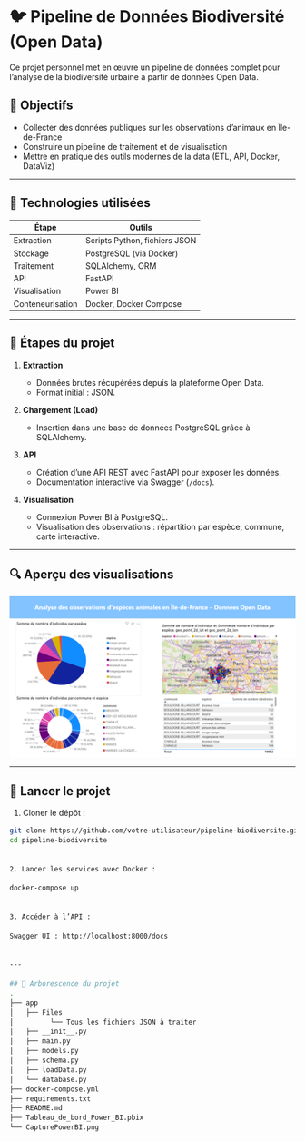 # 🐦 Pipeline de Données Biodiversité (Open Data)

Ce projet personnel met en œuvre un pipeline de données complet pour l’analyse de la biodiversité urbaine à partir de données Open Data.

## 📌 Objectifs

- Collecter des données publiques sur les observations d’animaux en Île-de-France
- Construire un pipeline de traitement et de visualisation
- Mettre en pratique des outils modernes de la data (ETL, API, Docker, DataViz)

---

## 🧰 Technologies utilisées

| Étape            | Outils                        |
|------------------|-------------------------------|
| Extraction       | Scripts Python, fichiers JSON |
| Stockage         | PostgreSQL (via Docker)       |
| Traitement       | SQLAlchemy, ORM               |
| API              | FastAPI                       |
| Visualisation    | Power BI                      |
| Conteneurisation | Docker, Docker Compose        |

---

## 🧪 Étapes du projet

1. **Extraction**
   - Données brutes récupérées depuis la plateforme Open Data.
   - Format initial : JSON.

2. **Chargement (Load)**
   - Insertion dans une base de données PostgreSQL grâce à SQLAlchemy.

3. **API**
   - Création d’une API REST avec FastAPI pour exposer les données.
   - Documentation interactive via Swagger (`/docs`).

4. **Visualisation**
   - Connexion Power BI à PostgreSQL.
   - Visualisation des observations : répartition par espèce, commune, carte interactive.

---

## 🔍 Aperçu des visualisations

![Capture Power BI](./CapturePowerBI.png)

---

## 🚀 Lancer le projet

1. Cloner le dépôt :
```bash
git clone https://github.com/votre-utilisateur/pipeline-biodiversite.git
cd pipeline-biodiversite


2. Lancer les services avec Docker :

docker-compose up 


3. Accéder à l’API :

Swagger UI : http://localhost:8000/docs


---

## 📁 Arborescence du projet
.
├── app
│   ├── Files
│   	  └── Tous les fichiers JSON à traiter
│   ├── __init__.py
│   ├── main.py
│   ├── models.py
│   ├── schema.py
│   ├── loadData.py
│   └── database.py
├── docker-compose.yml
├── requirements.txt
├── README.md
├── Tableau_de_bord_Power_BI.pbix
└── CapturePowerBI.png